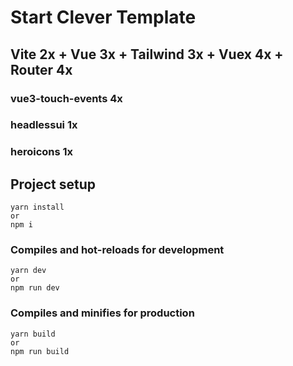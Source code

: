 # Start Clever Template
## Vite 2x + Vue 3x + Tailwind 3x + Vuex 4x + Router 4x
### vue3-touch-events 4x
### headlessui 1x
### heroicons 1x

## Project setup
```
yarn install
or
npm i
```

### Compiles and hot-reloads for development
```
yarn dev
or
npm run dev
```

### Compiles and minifies for production
```
yarn build
or
npm run build
```
